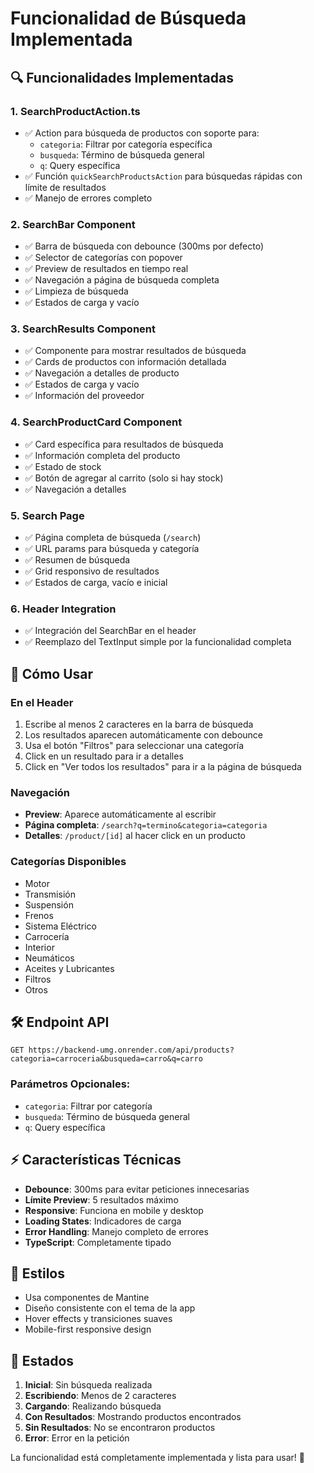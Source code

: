# Funcionalidad de Búsqueda Implementada

## 🔍 Funcionalidades Implementadas

### 1. **SearchProductAction.ts**

- ✅ Action para búsqueda de productos con soporte para:
  - `categoria`: Filtrar por categoría específica
  - `busqueda`: Término de búsqueda general
  - `q`: Query específica
- ✅ Función `quickSearchProductsAction` para búsquedas rápidas con límite de resultados
- ✅ Manejo de errores completo

### 2. **SearchBar Component**

- ✅ Barra de búsqueda con debounce (300ms por defecto)
- ✅ Selector de categorías con popover
- ✅ Preview de resultados en tiempo real
- ✅ Navegación a página de búsqueda completa
- ✅ Limpieza de búsqueda
- ✅ Estados de carga y vacío

### 3. **SearchResults Component**

- ✅ Componente para mostrar resultados de búsqueda
- ✅ Cards de productos con información detallada
- ✅ Navegación a detalles de producto
- ✅ Estados de carga y vacío
- ✅ Información del proveedor

### 4. **SearchProductCard Component**

- ✅ Card específica para resultados de búsqueda
- ✅ Información completa del producto
- ✅ Estado de stock
- ✅ Botón de agregar al carrito (solo si hay stock)
- ✅ Navegación a detalles

### 5. **Search Page**

- ✅ Página completa de búsqueda (`/search`)
- ✅ URL params para búsqueda y categoría
- ✅ Resumen de búsqueda
- ✅ Grid responsivo de resultados
- ✅ Estados de carga, vacío e inicial

### 6. **Header Integration**

- ✅ Integración del SearchBar en el header
- ✅ Reemplazo del TextInput simple por la funcionalidad completa

## 🎯 Cómo Usar

### En el Header

1. Escribe al menos 2 caracteres en la barra de búsqueda
2. Los resultados aparecen automáticamente con debounce
3. Usa el botón "Filtros" para seleccionar una categoría
4. Click en un resultado para ir a detalles
5. Click en "Ver todos los resultados" para ir a la página de búsqueda

### Navegación

- **Preview**: Aparece automáticamente al escribir
- **Página completa**: `/search?q=termino&categoria=categoria`
- **Detalles**: `/product/[id]` al hacer click en un producto

### Categorías Disponibles

- Motor
- Transmisión
- Suspensión
- Frenos
- Sistema Eléctrico
- Carrocería
- Interior
- Neumáticos
- Aceites y Lubricantes
- Filtros
- Otros

## 🛠 Endpoint API

```
GET https://backend-umg.onrender.com/api/products?categoria=carroceria&busqueda=carro&q=carro
```

### Parámetros Opcionales:

- `categoria`: Filtrar por categoría
- `busqueda`: Término de búsqueda general
- `q`: Query específica

## ⚡ Características Técnicas

- **Debounce**: 300ms para evitar peticiones innecesarias
- **Límite Preview**: 5 resultados máximo
- **Responsive**: Funciona en mobile y desktop
- **Loading States**: Indicadores de carga
- **Error Handling**: Manejo completo de errores
- **TypeScript**: Completamente tipado

## 🎨 Estilos

- Usa componentes de Mantine
- Diseño consistente con el tema de la app
- Hover effects y transiciones suaves
- Mobile-first responsive design

## 🔄 Estados

1. **Inicial**: Sin búsqueda realizada
2. **Escribiendo**: Menos de 2 caracteres
3. **Cargando**: Realizando búsqueda
4. **Con Resultados**: Mostrando productos encontrados
5. **Sin Resultados**: No se encontraron productos
6. **Error**: Error en la petición

La funcionalidad está completamente implementada y lista para usar! 🚀
